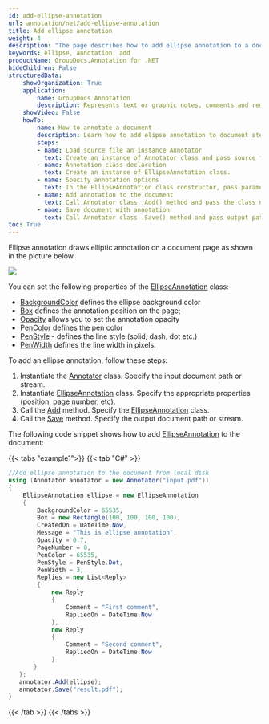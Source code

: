 ```yaml
---
id: add-ellipse-annotation
url: annotation/net/add-ellipse-annotation
title: Add ellipse annotation
weight: 4
description: "The page describes how to add ellipse annotation to a document using GroupDocs.Annotation for .NET."
keywords: ellipse, annotation, add
productName: GroupDocs.Annotation for .NET
hideChildren: False
structuredData:
    showOrganization: True
    application:    
        name: GroupDocs Annotation
        description: Represents text or graphic notes, comments and remarks attached to a specific part of the content of the document using C#
    showVideo: False
    howTo:
        name: How to annotate a document
        description: Learn how to add elipse annotation to document step by step
        steps:
        - name: Load source file an instance Annotator
          text: Create an instance of Annotator class and pass source file path as a constructor parameter. You may specify absolute or relative file path as per your requirements. 
        - name: Annotation class declaration
          text: Create an instance of EllipseAnnotation class.
        - name: Specify annotation options 
          text: In the EllipseAnnotation class constructor, pass parameters.
        - name: Add annotation to the document
          text: Call Annotator class .Add() method and pass the class name EllipseAnnotation.
        - name: Save document with annotation
          text: Call Annotator class .Save() method and pass output path file.
toc: True
---
```

Ellipse annotation draws elliptic annotation on a document page as shown in the picture below.

![](/annotation/net/images/add-ellipse-annotation.png)

You can set the following properties of the [EllipseAnnotation](https://reference.groupdocs.com/net/annotation/groupdocs.annotation.models.annotationmodels/ellipseannotation) class: 

*   [BackgroundColor](https://reference.groupdocs.com/annotation/net/groupdocs.annotation.models.annotationmodels/areaannotation/properties/backgroundcolor) defines the ellipse background color
*   [Box](https://reference.groupdocs.com/annotation/net/groupdocs.annotation.models.annotationmodels/areaannotation/properties/box) defines the annotation position on the page;
*   [Opacity](https://reference.groupdocs.com/annotation/net/groupdocs.annotation.models.annotationmodels/areaannotation/properties/opacity) allows you to set the annotation opacity
*   [PenColor](https://reference.groupdocs.com/annotation/net/groupdocs.annotation.models.annotationmodels/areaannotation/properties/pencolor) defines the pen color
*   [PenStyle](https://reference.groupdocs.com/annotation/net/groupdocs.annotation.models.annotationmodels/areaannotation/properties/penstyle) - defines the line style (solid, dash, dot etc.)
*   [PenWidth](https://reference.groupdocs.com/annotation/net/groupdocs.annotation.models.annotationmodels/areaannotation/properties/penwidth) defines the line width in pixels. 

To add an ellipse annotation, follow these steps:

1.   Instantiate the [Annotator](https://reference.groupdocs.com/net/annotation/groupdocs.annotation/annotator) class. Specify the input document path or stream.
2.   Instantiate [EllipseAnnotation](https://reference.groupdocs.com/net/annotation/groupdocs.annotation.models.annotationmodels/ellipseannotation) class. Specify the appropriate properties (position, page number, etc).
3.   Call the [Add](https://reference.groupdocs.com/net/annotation/groupdocs.annotation/annotator/methods/add) method. Specify the [EllipseAnnotation](https://reference.groupdocs.com/net/annotation/groupdocs.annotation.models.annotationmodels/ellipseannotation) class.
4.   Call the [Save](https://reference.groupdocs.com/net/annotation/groupdocs.annotation/annotator/methods/save/index) method. Specify the output document path or stream.

The following code snippet shows how to add [EllipseAnnotation](https://reference.groupdocs.com/net/annotation/groupdocs.annotation.models.annotationmodels/ellipseannotation) to the document:

{{< tabs "example1">}}
{{< tab "C#" >}}
```csharp
//Add ellipse annotation to the document from local disk
using (Annotator annotator = new Annotator("input.pdf"))
{
	EllipseAnnotation ellipse = new EllipseAnnotation
    {
    	BackgroundColor = 65535,
        Box = new Rectangle(100, 100, 100, 100),
        CreatedOn = DateTime.Now,
        Message = "This is ellipse annotation",
        Opacity = 0.7,
        PageNumber = 0,
        PenColor = 65535,
        PenStyle = PenStyle.Dot,
        PenWidth = 3,
        Replies = new List<Reply>
        {
        	new Reply
            {
            	Comment = "First comment",
                RepliedOn = DateTime.Now
            },
            new Reply
            {
            	Comment = "Second comment",
                RepliedOn = DateTime.Now
            }
       }
   };
   annotator.Add(ellipse);
   annotator.Save("result.pdf");
}
```
{{< /tab >}}
{{< /tabs >}}